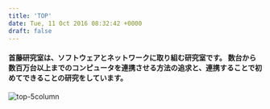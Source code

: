 ```yaml
---
title: 'TOP'
date: Tue, 11 Oct 2016 08:32:42 +0000
draft: false
---
```


#### 首藤研究室は、ソフトウェアとネットワークに取り組む研究室です。 数台から数百万台以上までのコンピュータを連携させる方法の追求と、連携することで初めてできることの研究をしています。

![top-5column](https://www.shudo-lab.org/wp-content/uploads/2016/10/top-5column.jpg)